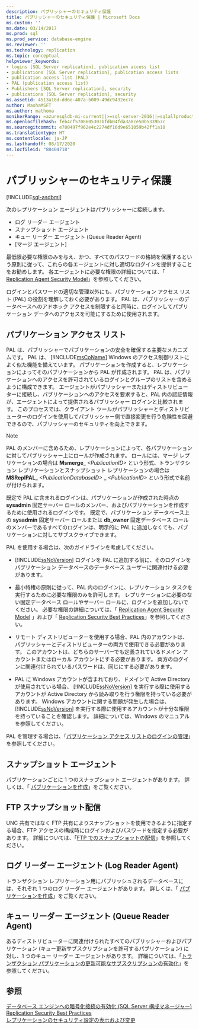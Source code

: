 ```yaml
---
description: パブリッシャーのセキュリティ保護
title: パブリッシャーのセキュリティ保護 | Microsoft Docs
ms.custom: ''
ms.date: 03/14/2017
ms.prod: sql
ms.prod_service: database-engine
ms.reviewer: ''
ms.technology: replication
ms.topic: conceptual
helpviewer_keywords:
- logins [SQL Server replication], publication access list
- publications [SQL Server replication], publication access lists
- publication access list (PAL)
- PAL (publication access list)
- Publishers [SQL Server replication], security
- publications [SQL Server replication], security
ms.assetid: 4513a18d-dd6e-407a-b009-49dc9432ec7e
author: MashaMSFT
ms.author: mathoma
monikerRange: =azuresqldb-mi-current||>=sql-server-2016||=sqlallproducts-allversions
ms.openlocfilehash: feb4cf5708605303bfdb04fda3a8ce50b5339b7c
ms.sourcegitcommit: e700497f962e4c2274df16d9e651059b42ff1a10
ms.translationtype: HT
ms.contentlocale: ja-JP
ms.lasthandoff: 08/17/2020
ms.locfileid: "88404718"
---
```

# <a name="secure-the-publisher"></a>パブリッシャーのセキュリティ保護
[!INCLUDE[sql-asdbmi](../../../includes/applies-to-version/sql-asdbmi.md)]
  
次のレプリケーション エージェントはパブリッシャーに接続します。  
  
-   ログ リーダー エージェント
-   スナップショット エージェント
-   キュー リーダー エージェント (Queue Reader Agent)  
-   [マージ エージェント]  
  
 最低限必要な権限のみを与え、かつ、すべてのパスワードの格納を保護するという原則に従って、これらの各エージェントに対し適切なログインを提供することをお勧めします。 各エージェントに必要な権限の詳細については、「 [Replication Agent Security Model](../../../relational-databases/replication/security/replication-agent-security-model.md)」を参照してください。  
  
 ログインとパスワードの適切な管理以外にも、パブリケーション アクセス リスト (PAL) の役割を理解しておく必要があります。 PAL は、パブリッシャーのデータベースへのアドホック アクセスを制限すると同時に、ログインしてパブリケーション データへのアクセスを可能にするために使用されます。  
  
## <a name="publication-access-list"></a>パブリケーション アクセス リスト  
 PAL は、パブリッシャーでパブリケーションの安全を確保する主要なメカニズムです。 PAL は、 [!INCLUDE[msCoName](../../../includes/msconame-md.md)] Windows のアクセス制御リストによく似た機能を備えています。 パブリケーションを作成すると、レプリケーションによってそのパブリケーションから PAL が作成されます。 PAL は、パブリケーションへのアクセスを許可されているログインとグループのリストを含めるように構成できます。 エージェントがパブリッシャーまたはディストリビューターに接続し、パブリケーションへのアクセスを要求すると、PAL 内の認証情報が、エージェントによって提供されるパブリッシャー ログインと比較されます。 このプロセスでは、クライアント ツールがパブリッシャーとディストリビューターのログインを使用してパブリッシャー側で直接変更を行う危険性を回避できるので、パブリッシャーのセキュリティを向上できます。  
  
> [!NOTE]  
>  PAL のメンバーに含めるため、レプリケーションによって、各パブリケーションに対してパブリッシャー上にロールが作成されます。 ロールには、マージ レプリケーションの場合は **Msmerge_** _\<PublicationID>_ という形式、トランザクション レプリケーションとスナップショット レプリケーションの場合は **MSReplPAL_** _\<PublicationDatabaseID>_ **_** _\<PublicationID>_ という形式で名前が付けられます。  
  
 既定で PAL に含まれるログインは、パブリケーションが作成された時点の **sysadmin** 固定サーバー ロールのメンバー、およびパブリケーションを作成するために使用されるログインです。 既定で、パブリケーション データベース上の **sysadmin** 固定サーバー ロールまたは **db_owner** 固定データベース ロールのメンバーであるすべてのログインは、明示的に PAL に追加しなくても、パブリケーションに対してサブスクライブできます。  
  
 PAL を使用する場合は、次のガイドラインを考慮してください。  
  
-   [!INCLUDE[ssNoVersion](../../../includes/ssnoversion-md.md)] ログインを PAL に追加する前に、そのログインをパブリケーション データベースのデータベース ユーザーに関連付ける必要があります。  
  
-   最小特権の原則に従って、PAL 内のログインに、レプリケーション タスクを実行するために必要な権限のみを許可します。 レプリケーションに必要のない固定データベース ロールやサーバー ロールに、ログインを追加しないでください。 必要な権限の詳細については、「 [Replication Agent Security Model](../../../relational-databases/replication/security/replication-agent-security-model.md) 」および「 [Replication Security Best Practices](../../../relational-databases/replication/security/replication-security-best-practices.md)」を参照してください。  
  
-   リモート ディストリビューターを使用する場合、PAL 内のアカウントは、パブリッシャーとディストリビューターの両方で使用できる必要があります。 このアカウントは、どちらのサーバーでも定義されているドメイン アカウントまたはローカル アカウントにする必要があります。 両方のログインに関連付けられているパスワードは、同じにする必要があります。  
  
-   PAL に Windows アカウントが含まれており、ドメインで Active Directory が使用されている場合、 [!INCLUDE[ssNoVersion](../../../includes/ssnoversion-md.md)] を実行する際に使用するアカウントが Active Directory から読み取りを行う権限を持っている必要があります。 Windows アカウントに関する問題が発生した場合は、 [!INCLUDE[ssNoVersion](../../../includes/ssnoversion-md.md)] を実行する際に使用するアカウントが十分な権限を持っていることを確認します。 詳細については、Windows のマニュアルを参照してください。  
  
 PAL を管理する場合は、「[パブリケーション アクセス リストのログインの管理](../../../relational-databases/replication/security/manage-logins-in-the-publication-access-list.md)」を参照してください。  
  
## <a name="snapshot-agent"></a>スナップショット エージェント  
 パブリケーションごとに 1 つのスナップショット エージェントがあります。 詳しくは、「 [パブリケーションを作成](../../../relational-databases/replication/publish/create-a-publication.md)」をご覧ください。  
  
## <a name="ftp-snapshot-delivery"></a>FTP スナップショット配信  
 UNC 共有ではなく FTP 共有によりスナップショットを使用できるように指定する場合、FTP アクセスの構成時にログインおよびパスワードを指定する必要があります。 詳細については、「[FTP でのスナップショットの配信](../../../relational-databases/replication/publish/deliver-a-snapshot-through-ftp.md)」を参照してください。  
  
## <a name="log-reader-agent"></a>ログ リーダー エージェント (Log Reader Agent)  
 トランザクション レプリケーション用にパブリッシュされるデータベースには、それぞれ 1 つのログ リーダー エージェントがあります。 詳しくは、「 [パブリケーションを作成](../../../relational-databases/replication/publish/create-a-publication.md)」をご覧ください。  
  
## <a name="queue-reader-agent"></a>キュー リーダー エージェント (Queue Reader Agent)  
 あるディストリビューターに関連付けられたすべてのパブリッシャーおよびパブリケーション (キュー更新サブスクリプションを許可するパブリケーション) に対し、1 つのキュー リーダー エージェントがあります。 詳細については、「[トランザクション パブリケーションの更新可能なサブスクリプションの有効化](../../../relational-databases/replication/publish/enable-updating-subscriptions-for-transactional-publications.md)」を参照してください。  
  
## <a name="see-also"></a>参照  
 [データベース エンジンへの暗号化接続の有効化 &#40;SQL Server 構成マネージャー&#41;](../../../database-engine/configure-windows/enable-encrypted-connections-to-the-database-engine.md)   
 [Replication Security Best Practices](../../../relational-databases/replication/security/replication-security-best-practices.md)   
 [レプリケーションのセキュリティ設定の表示および変更](../../../relational-databases/replication/security/view-and-modify-replication-security-settings.md)  
  
  
